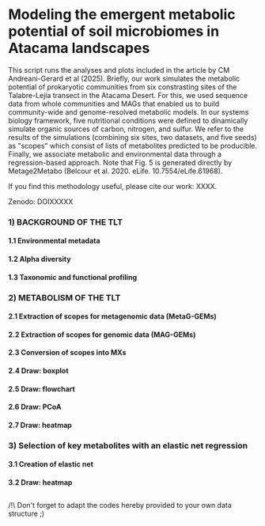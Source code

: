 # Modeling the emergent metabolic potential of soil microbiomes in Atacama landscapes

This script runs the analyses and plots included in the article by CM Andreani-Gerard et al (2025).
Briefly, our work simulates the metabolic potential of prokaryotic communities from six constrasting sites of the Talabre-Lejía transect in the Atacama Desert.
For this, we used sequence data from whole communities and MAGs that enabled us to build community-wide and genome-resolved metabolic models.
In our systems biology framework, five nutritional conditions were defined to dinamically simulate organic sources of carbon, nitrogen, and sulfur. 
We refer to the results of the simulations (combining six sites, two datasets, and five seeds) as "scopes" which consist of lists of metabolites predicted to be producible.
Finally, we associate metabolic and environmental data through a regression-based approach.
Note that Fig. 5 is generated directly by Metage2Metabo (Belcour et al. 2020. eLife. 10.7554/eLife.61968).

If you find this methodology useful, please cite our work: XXXX.

Zenodo: DOIXXXXX



### 1) BACKGROUND OF THE TLT
####    1.1 Environmental metadata
####    1.2 Alpha diversity
####    1.3 Taxonomic and functional profiling
### 2) METABOLISM OF THE TLT
####    2.1 Extraction of scopes for metagenomic data (MetaG-GEMs)
####    2.2 Extraction of scopes for genomic data (MAG-GEMs)
####    2.3 Conversion of scopes into MXs
####    2.4 Draw: boxplot
####    2.5 Draw: flowchart
####    2.6 Draw: PCoA
####    2.7 Draw: heatmap
### 3) Selection of key metabolites with an elastic net regression 
####    3.1 Creation of elastic net
####    3.2 Draw: heatmap
## 
/!\ Don't forget to adapt the codes hereby provided to your own data structure ;)
